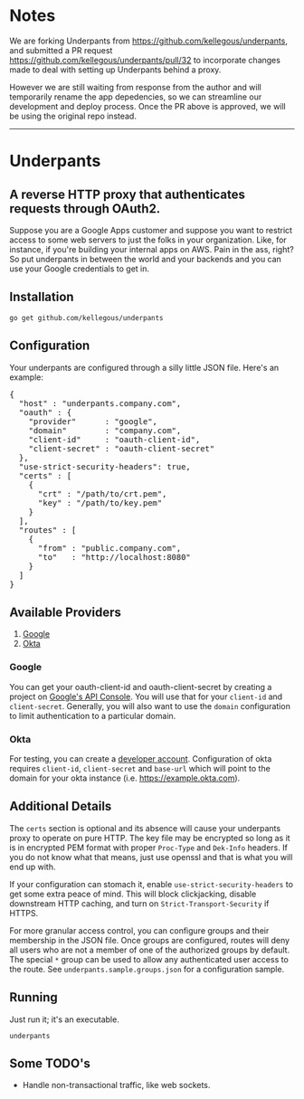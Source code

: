 # Notes

We are forking Underpants from https://github.com/kellegous/underpants, and submitted a PR request
https://github.com/kellegous/underpants/pull/32 to incorporate changes made to deal with setting
up Underpants behind a proxy.

However we are still waiting from response from the author and will temporarily rename the app
depedencies, so we can streamline our development and deploy process. Once the PR above is 
approved, we will be using the original repo instead.

---

# Underpants

## A reverse HTTP proxy that authenticates requests through OAuth2.

Suppose you are a Google Apps customer and suppose you want to restrict access to some web servers to just the folks in your organization. Like, for instance, if you're building your internal apps on AWS. Pain in the ass, right? So put underpants in between the world and your backends and you can use your Google credentials to get in.

## Installation

```
go get github.com/kellegous/underpants
```

## Configuration

Your underpants are configured through a silly little JSON file. Here's an example:
<pre>
{
  "host" : "underpants.company.com",
  "oauth" : {
    "provider"      : "google",
    "domain"        : "company.com",
    "client-id"     : "oauth-client-id",
    "client-secret" : "oauth-client-secret"
  },
  "use-strict-security-headers": true,
  "certs" : [
    {
      "crt" : "/path/to/crt.pem",
      "key" : "/path/to/key.pem"
    }
  ],
  "routes" : [
    {
      "from" : "public.company.com",
      "to"   : "http://localhost:8080"
    }
  ]
}
</pre>

## Available Providers
 1. [Google](examples/underpants.http.json)
 2. [Okta](examples/underpants.okta.json)

### Google
You can get your oauth-client-id and oauth-client-secret by creating a project on [Google's API Console](https://code.google.com/apis/console). You will use that for your `client-id` and `client-secret`. Generally, you will also want to use the `domain` configuration to limit authentication to a particular domain.

### Okta
For testing, you can create a [developer account](https://developer.okta.com/). Configuration of okta requires `client-id`, `client-secret` and `base-url` which will point to the domain for your okta instance (i.e. https://example.okta.com).

## Additional Details

The `certs` section is optional and its absence will cause your underpants proxy to operate on pure HTTP. The key file may be encrypted so
long as it is in encrypted PEM format with proper `Proc-Type` and `Dek-Info` headers. If you do not know what that means, just use openssl
and that is what you will end up with.

If your configuration can stomach it, enable `use-strict-security-headers` to
get some extra peace of mind.  This will block clickjacking, disable downstream
HTTP caching, and turn on `Strict-Transport-Security` if HTTPS.

For more granular access control, you can configure groups and their membership
in the JSON file.  Once groups are configured, routes will deny all users who
are not a member of one of the authorized groups by default.  The special `*`
group can be used to allow any authenticated user access to the route.  See
`underpants.sample.groups.json` for a configuration sample.

## Running

Just run it; it's an executable.

```
underpants
```

## Some TODO's
 * Handle non-transactional traffic, like web sockets.
